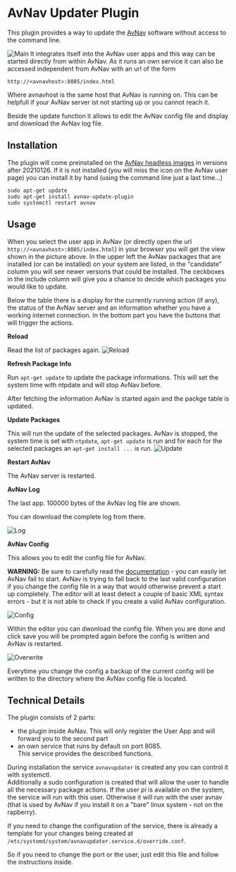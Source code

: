 AvNav Updater Plugin
====================

This plugin provides a way to update the [AvNav](https://www.wellenvogel.net/software/avnav/docs/beschreibung.html?lang=en) software without access to the command line.

![Main](doc/mainscreen.png)
It integrates itself into the AvNav user apps and this way can be started directly from within AvNav.
As it runs an own service it can also be accessed independent from AvNav with an url of the form
```
http://<avnavhost>:8085/index.html
```
Where avnavhost is the same host that AvNav is running on. This can be helpfull if your AvNav server ist not starting up or you cannot reach it.

Beside the update function it allows to edit the AvNav config file and display and download the AvNav log file.

Installation
------------
The plugin will come preinstalled on the [AvNav headless images](https://www.wellenvogel.net/software/avnav/docs/install.html?lang=en#h2:ImagewihoutattacheddisplayHeadless) in versions after 20210126.
If it is not installed (you will miss the icon on the AvNav user page) you can install it by hand (using the command line just a last time...)
```
sudo apt-get update
sudo apt-get install avnav-update-plugin
sudo systemctl restart avnav
```

Usage
-----
When you select the user app in AvNav (or directly open the url `http://<avnavhost>:8085/index.html`) in your browser you will get the view shown in the picture above.
In the upper left the AvNav packages that are installed (or can be installed) on your system are listed, in the "candidate" column you will see newer versions that could be installed. The ceckboxes in the include column will give you a chance to decide which packages you would like to update.

Below the table there is a display for the currently running action (if any), the status of the AvNav server and an information whether you have a working internet connection.
In the bottom part you have the buttons that will trigger the actions.

**Reload**

Read the list of packages again.
![Reload](doc/refresh.png)


**Refresh Package Info**

Run `apt-get update` to update the package informations. This will set the system time with ntpdate and will stop AvNav before.

After fetching the information AvNav is started again and the packge table is updated.

**Update Packages**

This will run the update of the selected packages. AvNav is stopped, the system time is set with `ntpdate`, `apt-get update` is run and for each for the selected packages an `apt-get install ...` is run.
![Update](doc/update.png)

**Restart AvNav**

The AvNav server is restarted.

**AvNav Log**

The last app. 100000 bytes of the AvNav log file are shown.

You can download the complete log from there.

![Log](doc/log.png)

**AvNav Config**

This allows you to edit the config file for AvNav.

**WARNING:**
Be sure to carefully read the [documentation](https://www.wellenvogel.net/software/avnav/docs/hints/configfile.html?lang=en) - you can easily let AvNav fail to start.
AvNav is trying to fall back to the last valid configuration if you change the config file in a way that would otherwise prevent a start up completely.
The editor will at least detect a couple of basic XML syntax errors - but it is not able to check if you create a valid AvNav configuration.


![Config](doc/config.png)

Within the editor you can dwonload the config file. When you are done and click save you will be prompted again before the config is written and AvNav is restarted.

![Overwrite](doc/overwrite.png)

Everytime you change the config a backup of the current config will be written to the directory where the AvNav config file is located.


Technical Details
-----------------

The plugin consists of 2 parts:

- the plugin inside AvNav. This will only register the User App and will forward you to the second part
- an own service that runs by default on port 8085. <br>
  This service provides the described functions.

During installation the service `avnavupdater` is created any you can control it with systemctl.  
Additionally a sudo configuration is created that will allow the user to handle all the necessary package actions.
If the user _pi_  is available on the system, the service will run with this user. Otherwise it will run with the user avnav (that is used by AvNav if you install it on a "bare" linux system - not on the rapberry).

If you need to change the configuration of the service, there is already a template for your changes being created at
`/etc/systemd/system/avnavupdater.service.d/override.conf`.

So if you need to change the port or the user, just edit this file and follow the instructions inside.

